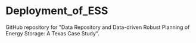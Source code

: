 # Deployment_of_ESS
GitHub repository for "Data Repository and Data-driven Robust Planning
of Energy Storage: A Texas Case Study".
